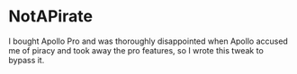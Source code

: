 # NotAPirate
I bought Apollo Pro and was thoroughly disappointed when Apollo accused me of piracy and took away the pro features, so I wrote this tweak to bypass it.